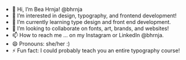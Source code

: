 - 👋 Hi, I’m Bea Hrnja! @bhrnja 
- 👀 I’m interested in design, typography, and frontend development!
- 🌱 I’m currently learning type design and front end development.
- 💞️ I’m looking to collaborate on fonts, art, brands, and websites!
- 📫 How to reach me ... on my Instagram or LinkedIn @bhrnja.
- 😄 Pronouns: she/her :)
- ⚡ Fun fact: I could probably teach you an entire typography course!

<!---
bhrnja/bhrnja is a ✨ special ✨ repository because its `README.md` (this file) appears on your GitHub profile.
You can click the Preview link to take a look at your changes.
--->
